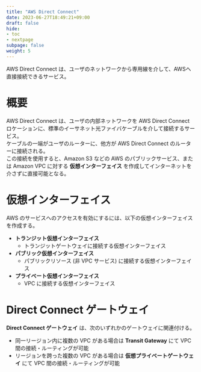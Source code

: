 ```yaml
---
title: "AWS Direct Connect"
date: 2023-06-27T18:49:21+09:00
draft: false
hide:
- toc
- nextpage
subpage: false
weight: 5
---
```


AWS Direct Connect は、ユーザのネットワークから専用線を介して、AWSへ直接接続できるサービス。

<!--more-->

# 概要

AWS Direct Connect は、ユーザの内部ネットワークを AWS Direct Connect ロケーションに、標準のイーサネット光ファイバケーブルを介して接続するサービス。  
ケーブルの一端がユーザのルーターに、他方が AWS Direct Connect のルーターに接続される。  
この接続を使用すると、Amazon S3 などの AWS のパブリックサービス、または Amazon VPC に対する **仮想インターフェイス** を作成してインターネットを介さずに直接可能となる。

# 仮想インターフェイス

AWS のサービスへのアクセスを有効にするには、以下の仮想インターフェイスを作成する。

- **トランジット仮想インターフェイス**
  - トランジットゲートウェイに接続する仮想インターフェイス
- **パブリック仮想インターフェイス**
  - パブリックリソース (非 VPC サービス) に接続する仮想インターフェイス
- **プライベート仮想インターフェイス**
  - VPC に接続する仮想インターフェイス

# Direct Connect ゲートウェイ

**Direct Connect ゲートウェイ** は、次のいずれかのゲートウェイに関連付ける。

- 同一リージョン内に複数の VPC がある場合は **Transit Gateway** にて VPC 間の接続・ルーティングが可能
- リージョンを跨った複数の VPC がある場合は **仮想プライベートゲートウェイ** にて VPC 間の接続・ルーティングが可能